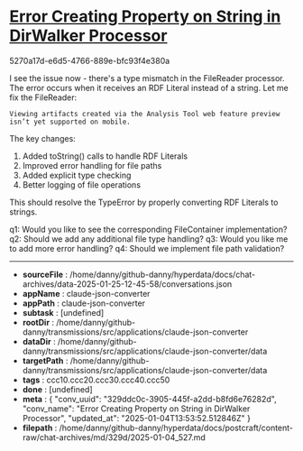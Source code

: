 # [Error Creating Property on String in DirWalker Processor](https://claude.ai/chat/329ddc0c-3905-445f-a2dd-b8fd6e76282d)

5270a17d-e6d5-4766-889e-bfc93f4e380a

 I see the issue now - there's a type mismatch in the FileReader processor. The error occurs when it receives an RDF Literal instead of a string. Let me fix the FileReader:
```
Viewing artifacts created via the Analysis Tool web feature preview isn’t yet supported on mobile.
```



The key changes:
1. Added toString() calls to handle RDF Literals
2. Improved error handling for file paths
3. Added explicit type checking
4. Better logging of file operations

This should resolve the TypeError by properly converting RDF Literals to strings.

q1: Would you like to see the corresponding FileContainer implementation?
q2: Should we add any additional file type handling?
q3: Would you like me to add more error handling?
q4: Should we implement file path validation?

---

* **sourceFile** : /home/danny/github-danny/hyperdata/docs/chat-archives/data-2025-01-25-12-45-58/conversations.json
* **appName** : claude-json-converter
* **appPath** : claude-json-converter
* **subtask** : [undefined]
* **rootDir** : /home/danny/github-danny/transmissions/src/applications/claude-json-converter
* **dataDir** : /home/danny/github-danny/transmissions/src/applications/claude-json-converter/data
* **targetPath** : /home/danny/github-danny/transmissions/src/applications/claude-json-converter/data
* **tags** : ccc10.ccc20.ccc30.ccc40.ccc50
* **done** : [undefined]
* **meta** : {
  "conv_uuid": "329ddc0c-3905-445f-a2dd-b8fd6e76282d",
  "conv_name": "Error Creating Property on String in DirWalker Processor",
  "updated_at": "2025-01-04T13:53:52.512846Z"
}
* **filepath** : /home/danny/github-danny/hyperdata/docs/postcraft/content-raw/chat-archives/md/329d/2025-01-04_527.md